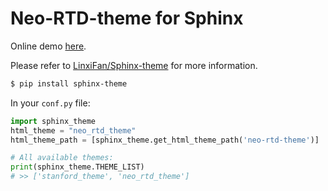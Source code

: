 # Neo-RTD-theme for Sphinx

Online demo [here](https://linxifan.github.io/Neo-RTD-theme). 

Please refer to [LinxiFan/Sphinx-theme](https://github.com/LinxiFan/Sphinx-theme) for more information. 

```bash
$ pip install sphinx-theme
```

In your `conf.py` file:

```python
import sphinx_theme
html_theme = "neo_rtd_theme"
html_theme_path = [sphinx_theme.get_html_theme_path('neo-rtd-theme')]

# All available themes:
print(sphinx_theme.THEME_LIST)
# >> ['stanford_theme', 'neo_rtd_theme']
```
